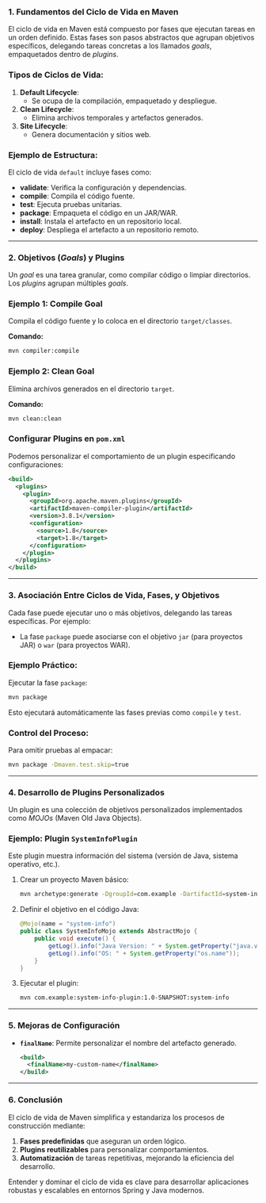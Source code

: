 ### **1. Fundamentos del Ciclo de Vida en Maven**

El ciclo de vida en Maven está compuesto por fases que ejecutan tareas en un orden definido. Estas fases son pasos abstractos que agrupan objetivos específicos, delegando tareas concretas a los llamados *goals*, empaquetados dentro de *plugins*.

### **Tipos de Ciclos de Vida:**

1. **Default Lifecycle**:
    - Se ocupa de la compilación, empaquetado y despliegue.
2. **Clean Lifecycle**:
    - Elimina archivos temporales y artefactos generados.
3. **Site Lifecycle**:
    - Genera documentación y sitios web.

### **Ejemplo de Estructura:**

El ciclo de vida `default` incluye fases como:

- **validate**: Verifica la configuración y dependencias.
- **compile**: Compila el código fuente.
- **test**: Ejecuta pruebas unitarias.
- **package**: Empaqueta el código en un JAR/WAR.
- **install**: Instala el artefacto en un repositorio local.
- **deploy**: Despliega el artefacto a un repositorio remoto.

---

### **2. Objetivos (*Goals*) y Plugins**

Un *goal* es una tarea granular, como compilar código o limpiar directorios. Los *plugins* agrupan múltiples *goals*.

### **Ejemplo 1: Compile Goal**

Compila el código fuente y lo coloca en el directorio `target/classes`.

**Comando:**

```bash
mvn compiler:compile

```

### **Ejemplo 2: Clean Goal**

Elimina archivos generados en el directorio `target`.

**Comando:**

```bash
mvn clean:clean

```

### **Configurar Plugins en `pom.xml`**

Podemos personalizar el comportamiento de un plugin especificando configuraciones:

```xml
<build>
  <plugins>
    <plugin>
      <groupId>org.apache.maven.plugins</groupId>
      <artifactId>maven-compiler-plugin</artifactId>
      <version>3.8.1</version>
      <configuration>
        <source>1.8</source>
        <target>1.8</target>
      </configuration>
    </plugin>
  </plugins>
</build>

```

---

### **3. Asociación Entre Ciclos de Vida, Fases, y Objetivos**

Cada fase puede ejecutar uno o más objetivos, delegando las tareas específicas. Por ejemplo:

- La fase `package` puede asociarse con el objetivo `jar` (para proyectos JAR) o `war` (para proyectos WAR).

### **Ejemplo Práctico:**

Ejecutar la fase `package`:

```bash
mvn package

```

Esto ejecutará automáticamente las fases previas como `compile` y `test`.

### **Control del Proceso:**

Para omitir pruebas al empacar:

```bash
mvn package -Dmaven.test.skip=true

```

---

### **4. Desarrollo de Plugins Personalizados**

Un plugin es una colección de objetivos personalizados implementados como *MOJOs* (Maven Old Java Objects).

### **Ejemplo: Plugin `SystemInfoPlugin`**

Este plugin muestra información del sistema (versión de Java, sistema operativo, etc.).

1. Crear un proyecto Maven básico:

    ```bash
    mvn archetype:generate -DgroupId=com.example -DartifactId=system-info-plugin
    
    ```

2. Definir el objetivo en el código Java:

    ```java
    @Mojo(name = "system-info")
    public class SystemInfoMojo extends AbstractMojo {
        public void execute() {
            getLog().info("Java Version: " + System.getProperty("java.version"));
            getLog().info("OS: " + System.getProperty("os.name"));
        }
    }
    
    ```

3. Ejecutar el plugin:

    ```bash
    mvn com.example:system-info-plugin:1.0-SNAPSHOT:system-info
    
    ```


---

### **5. Mejoras de Configuración**

- **`finalName`**: Permite personalizar el nombre del artefacto generado.

    ```xml
    <build>
      <finalName>my-custom-name</finalName>
    </build>
    
    ```


---

### **6. Conclusión**

El ciclo de vida de Maven simplifica y estandariza los procesos de construcción mediante:

1. **Fases predefinidas** que aseguran un orden lógico.
2. **Plugins reutilizables** para personalizar comportamientos.
3. **Automatización** de tareas repetitivas, mejorando la eficiencia del desarrollo.

Entender y dominar el ciclo de vida es clave para desarrollar aplicaciones robustas y escalables en entornos Spring y Java modernos.